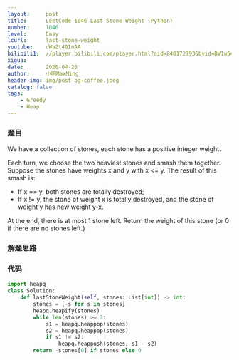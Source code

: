 ```yaml
---
layout:     post
title:      LeetCode 1046 Last Stone Weight (Python)
number:     1046
level:      Easy
lcurl:      last-stone-weight
youtube:    dWaZt40InAA
bilibili1:  //player.bilibili.com/player.html?aid=840172793&bvid=BV1w54y197Ln&cid=177352739&page=1
xigua:      
date:       2020-04-26
author:     小明MaxMing
header-img: img/post-bg-coffee.jpeg
catalog: false
tags:
    - Greedy
    - Heap
---
```


### 题目

We have a collection of stones, each stone has a positive integer weight.

Each turn, we choose the two heaviest stones and smash them together.  Suppose the stones have weights x and y with x <= y.  The result of this smash is:
- If x == y, both stones are totally destroyed;
- If x != y, the stone of weight x is totally destroyed, and the stone of weight y has new weight y-x.

At the end, there is at most 1 stone left.  Return the weight of this stone (or 0 if there are no stones left.)

### 解题思路



### 代码
```python
import heapq
class Solution:
    def lastStoneWeight(self, stones: List[int]) -> int:
        stones = [-s for s in stones]
        heapq.heapify(stones)
        while len(stones) >= 2:
            s1 = heapq.heappop(stones)
            s2 = heapq.heappop(stones)
            if s1 != s2:
                heapq.heappush(stones, s1 - s2)
        return -stones[0] if stones else 0
```